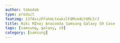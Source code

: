 ```yaml
---
author: tokodab
type: product
featimg: 13fAsczFFahmLteakzlF8Mcm4Lh9RLSrJ
title: Niki MInaj Anaconda Samsung Galaxy S9 Case
tags: [samsung, galaxy, s9]
category: [samsung]
---
```


